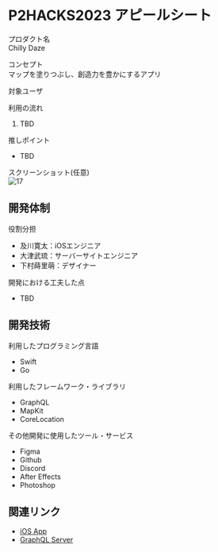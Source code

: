 # P2HACKS2023 アピールシート 

プロダクト名  
Chilly Daze

コンセプト  
マップを塗りつぶし、創造力を豊かにするアプリ

対象ユーザ  


利用の流れ  
1. TBD

推しポイント  
- TBD

スクリーンショット(任意)  
![17](https://github.com/p2hacks2023/post-04/assets/82511590/16fb4bf5-6503-42e2-aba7-7052e56f0497)


## 開発体制  

役割分担  
- 及川寛太：iOSエンジニア
- 大津武琉：サーバーサイトエンジニア
- 下村蒔里萌：デザイナー

開発における工夫した点  
- TBD

## 開発技術 

利用したプログラミング言語  
- Swift
- Go

利用したフレームワーク・ライブラリ  
- GraphQL
- MapKit
- CoreLocation

その他開発に使用したツール・サービス
- Figma
- Github
- Discord
- After Effects
- Photoshop

## 関連リンク
- [iOS App](https://github.com/panna-cotta-2023/ChillyDaze)
- [GraphQL Server](https://github.com/panna-cotta-2023/chilly-daze-gateway)
